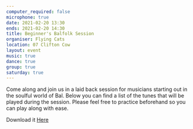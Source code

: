```yaml
---
computer_required: false
microphone: true
date: 2021-02-20 13:30
ends: 2021-02-20 14:30
title: Beginner's Balfolk Session
organiser: Flying Cats
location: 07 Clifton Cow
layout: event
music: true
dance: true
group: true
saturday: true
---
```

Come along and join us in a laid back session for musicians starting out in the soulful world of Bal. Below you can find a list of the tunes that will be played during the session. Please feel free to practice beforehand so you can play along with ease.

Download it [Here]({{site.baseurl}}/assets/flying_cats_tunebook.pdf)
